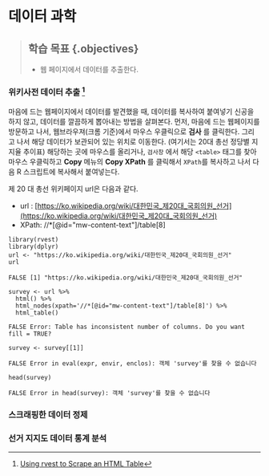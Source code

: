 # 데이터 과학
 


> ## 학습 목표 {.objectives}
>
>  * 웹 페이지에서 데이터를 추출한다.

### 위키사전 데이터 추출 [^wiki-scraping] 

[^wiki-scraping]: [Using rvest to Scrape an HTML Table](http://www.r-bloggers.com/using-rvest-to-scrape-an-html-table/)

마음에 드는 웹페이지에서 데이터를 발견했을 때, 데이터를 복사하여 붙여넣기 신공을 하지 않고, 데이터를 깔끔하게 뽑아내는 방법을 살펴본다.
먼저, 마음에 드는 웹페이지를 방문하고 나서, 웹브라우져(크롬 기준)에서 마우스 우클릭으로 **검사** 를 클릭한다.
그리고 나서 해당 데이터가 보관되어 있는 위치로 이동한다. (여기서는 20대 총선 정당별 지지율 추이표)
해당하는 곳에 마우스를 올리거나, `검사창` 에서 해당 `<table>` 태그를 찾아 마우스 우클릭하고 **Copy** 메뉴의
**Copy XPath** 를 클릭해서 `XPath`를 복사하고 나서 다음 R 스크립트에 복사해서 붙여넣는다.

제 20 대 총선 위키페이지 url은 다음과 같다.

- url : [https://ko.wikipedia.org/wiki/대한민국_제20대_국회의원_선거](https://ko.wikipedia.org/wiki/대한민국_제20대_국회의원_선거)
- XPath: //*[@id="mw-content-text"]/table[8]


~~~{.r}
library(rvest)
library(dplyr)
url <- "https://ko.wikipedia.org/wiki/대한민국_제20대_국회의원_선거"
url
~~~



~~~{.output}
FALSE [1] "https://ko.wikipedia.org/wiki/대한민국_제20대_국회의원_선거"

~~~



~~~{.r}
survey <- url %>%
  html() %>%
  html_nodes(xpath='//*[@id="mw-content-text"]/table[8]') %>%
  html_table()
~~~



~~~{.output}
FALSE Error: Table has inconsistent number of columns. Do you want fill = TRUE?

~~~



~~~{.r}
survey <- survey[[1]]
~~~



~~~{.output}
FALSE Error in eval(expr, envir, enclos): 객체 'survey'를 찾을 수 없습니다

~~~



~~~{.r}
head(survey)
~~~



~~~{.output}
FALSE Error in head(survey): 객체 'survey'를 찾을 수 없습니다

~~~

### 스크래핑한 데이터 정제

### 선거 지지도 데이터 통계 분석


